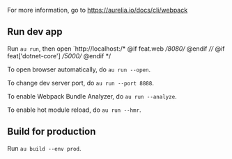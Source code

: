For more information, go to https://aurelia.io/docs/cli/webpack

## Run dev app

Run `au run`, then open `http://localhost:/* @if feat.web */8080/* @endif *//* @if feat['dotnet-core'] */5000/* @endif */

To open browser automatically, do `au run --open`.

To change dev server port, do `au run --port 8888`.

To enable Webpack Bundle Analyzer, do `au run --analyze`.

To enable hot module reload, do `au run --hmr`.

## Build for production

Run `au build --env prod`.
